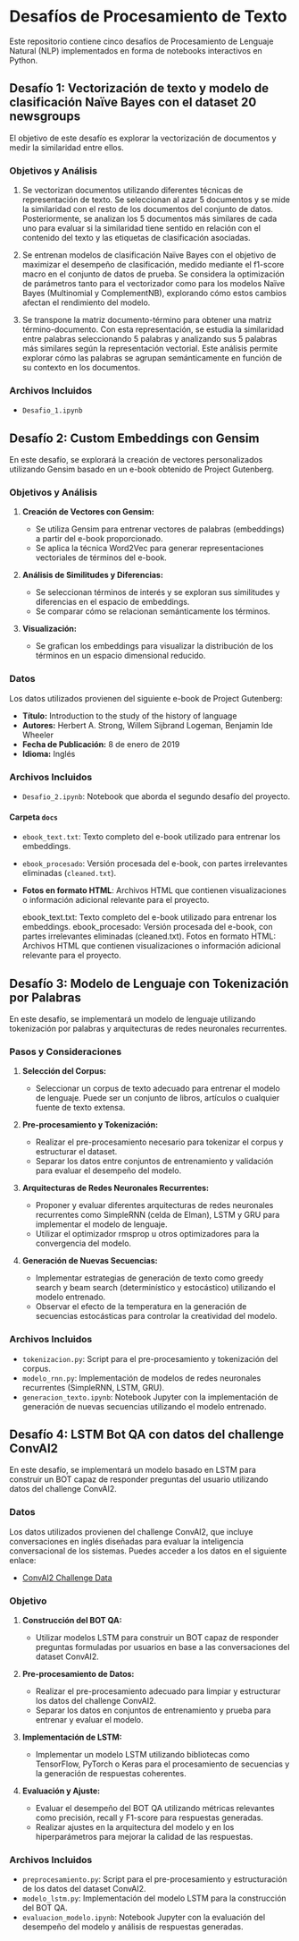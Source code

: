 # Desafíos de Procesamiento de Texto

Este repositorio contiene cinco desafíos de Procesamiento de Lenguaje Natural (NLP) implementados en forma de notebooks interactivos en Python. 

## Desafío 1: Vectorización de texto y modelo de clasificación Naïve Bayes con el dataset 20 newsgroups

El objetivo de este desafío es explorar la vectorización de documentos y medir la similaridad entre ellos. 

### Objetivos y Análisis

1. Se vectorizan documentos utilizando diferentes técnicas de representación de texto. Se seleccionan al azar 5 documentos y se mide la similaridad con el resto de los documentos del conjunto de datos. Posteriormente, se analizan los 5 documentos más similares de cada uno para evaluar si la similaridad tiene sentido en relación con el contenido del texto y las etiquetas de clasificación asociadas.

2. Se entrenan modelos de clasificación Naïve Bayes con el objetivo de maximizar el desempeño de clasificación, medido mediante el f1-score macro en el conjunto de datos de prueba. Se considera la optimización de parámetros tanto para el vectorizador como para los modelos Naïve Bayes (Multinomial y ComplementNB), explorando cómo estos cambios afectan el rendimiento del modelo.

3. Se transpone la matriz documento-término para obtener una matriz término-documento. Con esta representación, se estudia la similaridad entre palabras seleccionando 5 palabras y analizando sus 5 palabras más similares según la representación vectorial. Este análisis permite explorar cómo las palabras se agrupan semánticamente en función de su contexto en los documentos.

### Archivos Incluidos

- `Desafio_1.ipynb`

## Desafío 2: Custom Embeddings con Gensim

En este desafío, se explorará la creación de vectores personalizados utilizando Gensim basado en un e-book obtenido de Project Gutenberg.

### Objetivos y Análisis

1. **Creación de Vectores con Gensim:**
   - Se utiliza Gensim para entrenar vectores de palabras (embeddings) a partir del e-book proporcionado.
   - Se aplica la técnica Word2Vec para generar representaciones vectoriales de términos del e-book.

2. **Análisis de Similitudes y Diferencias:**
   - Se seleccionan términos de interés y se exploran sus similitudes y diferencias en el espacio de embeddings.
   - Se comparar cómo se relacionan semánticamente los términos.

3. **Visualización:**
   - Se grafican los embeddings para visualizar la distribución de los términos en un espacio dimensional reducido.

### Datos

Los datos utilizados provienen del siguiente e-book de Project Gutenberg:

- **Título:** Introduction to the study of the history of language
- **Autores:** Herbert A. Strong, Willem Sijbrand Logeman, Benjamin Ide Wheeler
- **Fecha de Publicación:** 8 de enero de 2019
- **Idioma:** Inglés

### Archivos Incluidos

- `Desafio_2.ipynb`:  Notebook que aborda el segundo desafío del proyecto.

#### Carpeta `docs`

- `ebook_text.txt`: Texto completo del e-book utilizado para entrenar los embeddings.
- `ebook_procesado`: Versión procesada del e-book, con partes irrelevantes eliminadas (`cleaned.txt`).
- **Fotos en formato HTML**: Archivos HTML que contienen visualizaciones o información adicional relevante para el proyecto.

    ebook_text.txt: Texto completo del e-book utilizado para entrenar los embeddings.
    ebook_procesado: Versión procesada del e-book, con partes irrelevantes eliminadas (cleaned.txt).
    Fotos en formato HTML: Archivos HTML que contienen visualizaciones o información adicional relevante para el proyecto.

## Desafío 3: Modelo de Lenguaje con Tokenización por Palabras

En este desafío, se implementará un modelo de lenguaje utilizando tokenización por palabras y arquitecturas de redes neuronales recurrentes.

### Pasos y Consideraciones

1. **Selección del Corpus:**
   - Seleccionar un corpus de texto adecuado para entrenar el modelo de lenguaje. Puede ser un conjunto de libros, artículos o cualquier fuente de texto extensa.

2. **Pre-procesamiento y Tokenización:**
   - Realizar el pre-procesamiento necesario para tokenizar el corpus y estructurar el dataset.
   - Separar los datos entre conjuntos de entrenamiento y validación para evaluar el desempeño del modelo.

3. **Arquitecturas de Redes Neuronales Recurrentes:**
   - Proponer y evaluar diferentes arquitecturas de redes neuronales recurrentes como SimpleRNN (celda de Elman), LSTM y GRU para implementar el modelo de lenguaje.
   - Utilizar el optimizador rmsprop u otros optimizadores para la convergencia del modelo.

4. **Generación de Nuevas Secuencias:**
   - Implementar estrategias de generación de texto como greedy search y beam search (determinístico y estocástico) utilizando el modelo entrenado.
   - Observar el efecto de la temperatura en la generación de secuencias estocásticas para controlar la creatividad del modelo.

### Archivos Incluidos

- `tokenizacion.py`: Script para el pre-procesamiento y tokenización del corpus.
- `modelo_rnn.py`: Implementación de modelos de redes neuronales recurrentes (SimpleRNN, LSTM, GRU).
- `generacion_texto.ipynb`: Notebook Jupyter con la implementación de generación de nuevas secuencias utilizando el modelo entrenado.

## Desafío 4: LSTM Bot QA con datos del challenge ConvAI2

En este desafío, se implementará un modelo basado en LSTM para construir un BOT capaz de responder preguntas del usuario utilizando datos del challenge ConvAI2.

### Datos

Los datos utilizados provienen del challenge ConvAI2, que incluye conversaciones en inglés diseñadas para evaluar la inteligencia conversacional de los sistemas. Puedes acceder a los datos en el siguiente enlace:

- [ConvAI2 Challenge Data](link_al_dataset)

### Objetivo

1. **Construcción del BOT QA:**
   - Utilizar modelos LSTM para construir un BOT capaz de responder preguntas formuladas por usuarios en base a las conversaciones del dataset ConvAI2.

2. **Pre-procesamiento de Datos:**
   - Realizar el pre-procesamiento adecuado para limpiar y estructurar los datos del challenge ConvAI2.
   - Separar los datos en conjuntos de entrenamiento y prueba para entrenar y evaluar el modelo.

3. **Implementación de LSTM:**
   - Implementar un modelo LSTM utilizando bibliotecas como TensorFlow, PyTorch o Keras para el procesamiento de secuencias y la generación de respuestas coherentes.

4. **Evaluación y Ajuste:**
   - Evaluar el desempeño del BOT QA utilizando métricas relevantes como precisión, recall y F1-score para respuestas generadas.
   - Realizar ajustes en la arquitectura del modelo y en los hiperparámetros para mejorar la calidad de las respuestas.

### Archivos Incluidos

- `preprocesamiento.py`: Script para el pre-procesamiento y estructuración de los datos del dataset ConvAI2.
- `modelo_lstm.py`: Implementación del modelo LSTM para la construcción del BOT QA.
- `evaluacion_modelo.ipynb`: Notebook Jupyter con la evaluación del desempeño del modelo y análisis de respuestas generadas.

